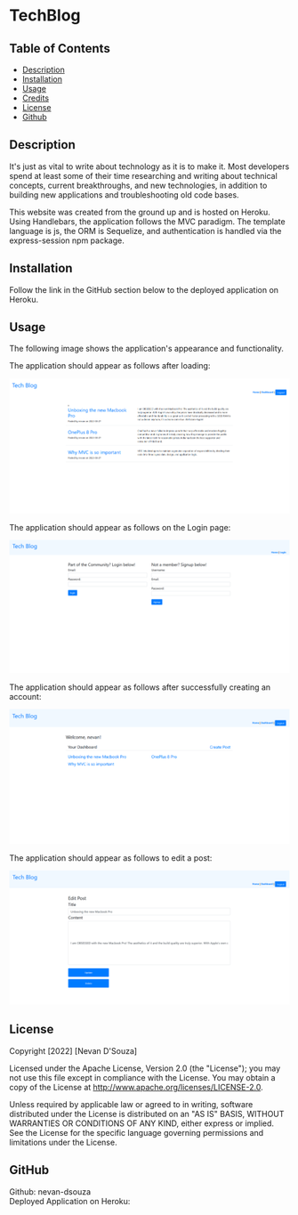 # TechBlog
## Table of Contents
* [Description](#desc) <br>
* [Installation](#install) <br>
* [Usage](#usage) <br>
* [Credits](#credits) <br>
* [License](#license) <br>
* [Github](#github) <br>

<a name="desc"></a>
## Description

It's just as vital to write about technology as it is to make it. Most developers spend at least some of their time researching and writing about technical concepts, current breakthroughs, and new technologies, in addition to building new applications and troubleshooting old code bases.

This website was created from the ground up and is hosted on Heroku. Using Handlebars, the application follows the MVC paradigm. The template language is js, the ORM is Sequelize, and authentication is handled via the express-session npm package.


<a name="install"></a>
## Installation
Follow the link in the GitHub section below to the deployed application on Heroku.
 
 <a name="usage"></a>
## Usage
The following image shows the application's appearance and functionality.

The application should appear as follows after loading:

![Node index.js command executed](./imgs/home.png)

The application should appear as follows on the Login page:

![Application success](./imgs/login.png)

The application should appear as follows after successfully creating an account:

![Application success](./imgs/dashboard.png)

The application should appear as follows to edit a post:

![Application success](./imgs/editpost.png)


 <a name="License"></a>
## License
Copyright [2022] [Nevan D'Souza]

Licensed under the Apache License, Version 2.0 (the "License"); you may not use this file except in compliance with the License.
You may obtain a copy of the License at http://www.apache.org/licenses/LICENSE-2.0.

Unless required by applicable law or agreed to in writing, software
distributed under the License is distributed on an "AS IS" BASIS,
WITHOUT WARRANTIES OR CONDITIONS OF ANY KIND, either express or implied.
See the License for the specific language governing permissions and
limitations under the License.

 <a name="github"></a>
## GitHub
Github: nevan-dsouza <br>
Deployed Application on Heroku: 